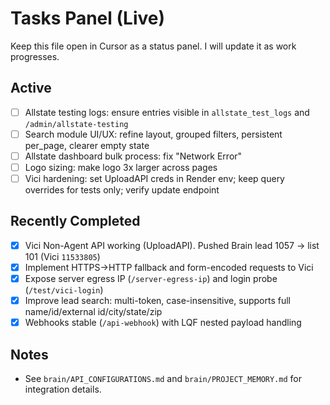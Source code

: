 # Tasks Panel (Live)

Keep this file open in Cursor as a status panel. I will update it as work progresses.

## Active
- [ ] Allstate testing logs: ensure entries visible in `allstate_test_logs` and `/admin/allstate-testing`
- [ ] Search module UI/UX: refine layout, grouped filters, persistent per_page, clearer empty state
- [ ] Allstate dashboard bulk process: fix "Network Error"
- [ ] Logo sizing: make logo 3x larger across pages
- [ ] Vici hardening: set UploadAPI creds in Render env; keep query overrides for tests only; verify update endpoint

## Recently Completed
- [x] Vici Non-Agent API working (UploadAPI). Pushed Brain lead 1057 → list 101 (Vici `11533805`)
- [x] Implement HTTPS→HTTP fallback and form-encoded requests to Vici
- [x] Expose server egress IP (`/server-egress-ip`) and login probe (`/test/vici-login`)
- [x] Improve lead search: multi-token, case-insensitive, supports full name/id/external id/city/state/zip
- [x] Webhooks stable (`/api-webhook`) with LQF nested payload handling

## Notes
- See `brain/API_CONFIGURATIONS.md` and `brain/PROJECT_MEMORY.md` for integration details.
